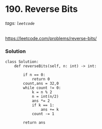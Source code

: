 # 190. Reverse Bits
###### tags: `leetcode`
https://leetcode.com/problems/reverse-bits/
### Solution
```python=
class Solution:
    def reverseBits(self, n: int) -> int:
        
        if n == 0:
            return 0
        count,ans = 32,0
        while count != 0:
            k = n % 2
            n = int(n/2)
            ans *= 2
            if k == 1:
                ans += k
            count -= 1
    
        return ans
```